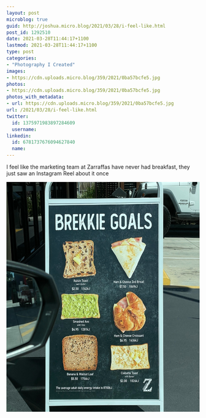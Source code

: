 ```yaml
---
layout: post
microblog: true
guid: http://joshua.micro.blog/2021/03/28/i-feel-like.html
post_id: 1292510
date: 2021-03-28T11:44:17+1100
lastmod: 2021-03-28T11:44:17+1100
type: post
categories:
- "Photography I Created"
images:
- https://cdn.uploads.micro.blog/359/2021/0ba57bcfe5.jpg
photos:
- https://cdn.uploads.micro.blog/359/2021/0ba57bcfe5.jpg
photos_with_metadata:
- url: https://cdn.uploads.micro.blog/359/2021/0ba57bcfe5.jpg
url: /2021/03/28/i-feel-like.html
twitter:
  id: 1375971983897284609
  username: 
linkedin:
  id: 6781737676094627840
  name: 
---
```

I feel like the marketing team at Zarraffas have never had breakfast, they just saw an Instagram Reel about it once

<img src="uploads/2021/0ba57bcfe5.jpg" width="599" height="600" alt="" />
